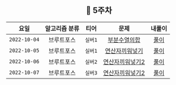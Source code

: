 <div align="center">

## 📅 5주차


|      요일      | 알고리즘 분류 |  티어   |                        문제                         | 내풀이 |
|:------------:|:-------:|:-----:|:-------------------------------------------------:| :---:|
| `2022-10-04` |  브루트포스  | `실버1` |  [부분수열의합](https://www.acmicpc.net/problem/14225)  | [풀이](https://github.com/jangwon3828/Algorithm_Competition-Study/blob/wonjin/5%EC%A3%BC%EC%B0%A8/5%EC%A3%BC%EC%B0%A8_%EC%9B%90%EC%A7%84/%EB%B6%80%EB%B6%84%EC%88%98%EC%97%B4%EC%9D%98_%ED%95%A9.java) |
| `2022-10-05` |  브루트포스  | `실버1` | [연산자끼워넣기](https://www.acmicpc.net/problem/14888)  | [풀이](https://github.com/jangwon3828/Algorithm_Competition-Study/blob/wonjin/5%EC%A3%BC%EC%B0%A8/5%EC%A3%BC%EC%B0%A8_%EC%9B%90%EC%A7%84/%EC%97%B0%EC%82%B0%EC%9E%90%EB%81%BC%EC%9B%8C%EB%84%A3%EA%B8%B0.java) |
| `2022-10-06` |  브루트포스  | `실버2` | [연산자끼워넣기2](https://www.acmicpc.net/problem/15658) | [풀이](https://github.com/jangwon3828/Algorithm_Competition-Study/blob/main/5%EC%A3%BC%EC%B0%A8/5%EC%A3%BC%EC%B0%A8_%EC%9B%90%EC%A7%84/%EC%97%B0%EC%82%B0%EC%9E%90%EB%81%BC%EC%9B%8C%EB%84%A3%EA%B8%B02.java) |
| `2022-10-07` |  브루트포스  | `실버3` | [연산자끼워넣기2](https://www.acmicpc.net/problem/16937) | [풀이](https://github.com/jangwon3828/Algorithm_Competition-Study/blob/wonjin/5%EC%A3%BC%EC%B0%A8/5%EC%A3%BC%EC%B0%A8_%EC%9B%90%EC%A7%84/%EB%91%90%EC%8A%A4%ED%8B%B0%EC%BB%A4.java) |

</div>
